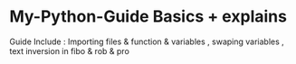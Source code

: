 # My-Python-Guide Basics + explains
Guide Include : 
Importing files &  function & variables , swaping variables , text inversion in                    fibo & rob & pro 
